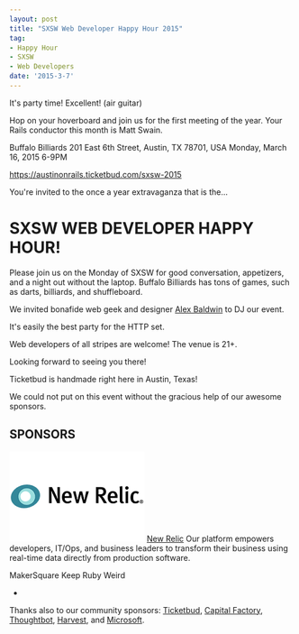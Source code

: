 ```yaml
---
layout: post
title: "SXSW Web Developer Happy Hour 2015"
tag:
- Happy Hour
- SXSW
- Web Developers
date: '2015-3-7'
---
```

It's party time! Excellent! (air guitar)

Hop on your hoverboard and join us for the first meeting of the year. Your Rails conductor this month is Matt Swain.

Buffalo Billiards
201 East 6th Street, Austin, TX 78701, USA
Monday, March 16, 2015
6-9PM

https://austinonrails.ticketbud.com/sxsw-2015

You're invited to the once a year extravaganza that is the... 

# SXSW WEB DEVELOPER HAPPY HOUR!

Please join us on the Monday of SXSW for good conversation, appetizers, and a night out without the laptop.  Buffalo Billiards has tons of games, such as darts, billiards, and shuffleboard. 

We invited bonafide web geek and designer [Alex Baldwin](http://alexbaldwin.com) to DJ our event.

It's easily the best party for the HTTP set.  

Web developers of all stripes are welcome!  The venue is 21+.

Looking forward to seeing you there!

Ticketbud is handmade right here in Austin, Texas!

We could not put on this event without the gracious help of our awesome sponsors.

## SPONSORS 
![](/files/newrelic.png) [New Relic](http://newrelic.com)
Our platform empowers developers, IT/Ops, and business leaders to transform their business using real-time data directly from production software.

MakerSquare
Keep Ruby Weird


-

Thanks also to our community sponsors: [Ticketbud](http://ticketbud.com), [Capital Factory](http://capitalfactory.com), [Thoughtbot](http://thoughtbot.com), [Harvest](http://getharvest.com), and [Microsoft](http://microsoft.com/startups).
